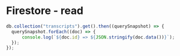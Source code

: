 # Firestore - read

```javascript
db.collection("transcripts").get().then((querySnapshot) => {
  querySnapshot.forEach((doc) => {
      console.log(`${doc.id} => ${JSON.stringify(doc.data())}`);
  });
});
```

